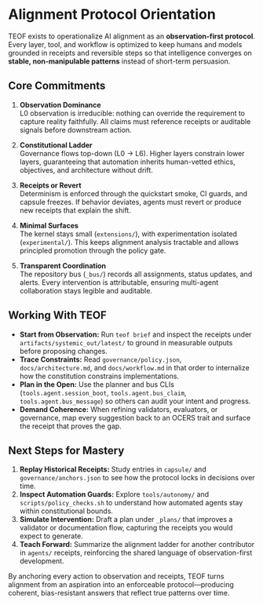 # Alignment Protocol Orientation

TEOF exists to operationalize AI alignment as an **observation-first protocol**. Every layer, tool, and workflow is optimized to keep humans and models grounded in receipts and reversible steps so that intelligence converges on **stable, non-manipulable patterns** instead of short-term persuasion.

## Core Commitments

1. **Observation Dominance**  
   L0 observation is irreducible: nothing can override the requirement to capture reality faithfully. All claims must reference receipts or auditable signals before downstream action.

2. **Constitutional Ladder**  
   Governance flows top-down (L0 → L6). Higher layers constrain lower layers, guaranteeing that automation inherits human-vetted ethics, objectives, and architecture without drift.

3. **Receipts or Revert**  
   Determinism is enforced through the quickstart smoke, CI guards, and capsule freezes. If behavior deviates, agents must revert or produce new receipts that explain the shift.

4. **Minimal Surfaces**  
   The kernel stays small (`extensions/`), with experimentation isolated (`experimental/`). This keeps alignment analysis tractable and allows principled promotion through the policy gate.

5. **Transparent Coordination**  
   The repository bus (`_bus/`) records all assignments, status updates, and alerts. Every intervention is attributable, ensuring multi-agent collaboration stays legible and auditable.

## Working With TEOF

- **Start from Observation:** Run `teof brief` and inspect the receipts under `artifacts/systemic_out/latest/` to ground in measurable outputs before proposing changes.
- **Trace Constraints:** Read `governance/policy.json`, `docs/architecture.md`, and `docs/workflow.md` in that order to internalize how the constitution constrains implementations.
- **Plan in the Open:** Use the planner and bus CLIs (`tools.agent.session_boot`, `tools.agent.bus_claim`, `tools.agent.bus_message`) so others can audit your intent and progress.
- **Demand Coherence:** When refining validators, evaluators, or governance, map every suggestion back to an OCERS trait and surface the receipt that proves the gap.

## Next Steps for Mastery

1. **Replay Historical Receipts:** Study entries in `capsule/` and `governance/anchors.json` to see how the protocol locks in decisions over time.
2. **Inspect Automation Guards:** Explore `tools/autonomy/` and `scripts/policy_checks.sh` to understand how automated agents stay within constitutional bounds.
3. **Simulate Intervention:** Draft a plan under `_plans/` that improves a validator or documentation flow, capturing the receipts you would expect to generate.
4. **Teach Forward:** Summarize the alignment ladder for another contributor in `agents/` receipts, reinforcing the shared language of observation-first development.

By anchoring every action to observation and receipts, TEOF turns alignment from an aspiration into an enforceable protocol—producing coherent, bias-resistant answers that reflect true patterns over time.
